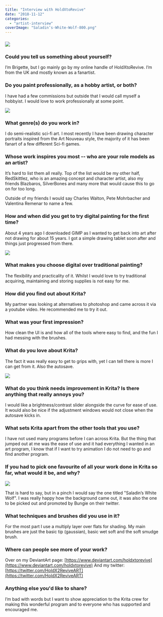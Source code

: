 ```yaml
---
title: "Interview with HoldXtoRevive"
date: "2018-11-12"
categories: 
  - "artist-interview"
coverImage: "Saladin’s-White-Wolf-800.png"
---
```


### ![](../images/destinytitansmall-800.png)

### Could you tell us something about yourself?

I’m Brigette, but I go mainly go by my online handle of HoldXtoRevive. I’m from the UK and mostly known as a fanartist.

### Do you paint professionally, as a hobby artist, or both?

I have had a few commissions but outside that I would call myself a hobbyist. I would love to work professionally at some point.

![](../images/colinstitan-800.png)

### What genre(s) do you work in?

I do semi-realistic sci-fi art. I most recently I have been drawing character portraits inspired from the Art Nouveau style, the majority of it has been fanart of a few different Sci-fi games.

### Whose work inspires you most -- who are your role models as an artist?

It’s hard to list them all really. Top of the list would be my other half, RedSkittlez, who is an amazing concept and character artist, also my friends Blazbaros, SilverBones and many more that would cause this to go on for too long.

Outside of my friends I would say Charles Walton, Pete Mohrbacher and Valentina Remenar to name a few.

### How and when did you get to try digital painting for the first time?

About 4 years ago I downloaded GIMP as I wanted to get back into art after not drawing for about 15 years. I got a simple drawing tablet soon after and things just progressed from there.

![](../images/arcsoul-800.png)

### What makes you choose digital over traditional painting?

The flexibility and practicality of it. Whilst I would love to try traditional acquiring, maintaining and storing supplies is not easy for me.

### How did you find out about Krita?

My partner was looking at alternatives to photoshop and came across it via a youtube video. He recommended me to try it out.

### What was your first impression?

How clean the UI is and how all of the tools where easy to find, and the fun I had messing with the brushes.

### What do you love about Krita?

The fact it was really easy to get to grips with, yet I can tell there is more I can get from it. Also the autosave.

![](../images/gtfo-campain-posterfinal-800.png)

### What do you think needs improvement in Krita? Is there anything that really annoys you?

I would like a brightness/contrast slider alongside the curve for ease of use. It would also be nice if the adjustment windows would not close when the autosave kicks in.

### What sets Krita apart from the other tools that you use?

I have not used many programs before I can across Krita. But the thing that jumped out at me was the ease of use and it had everything I wanted in an art program, I know that if I want to try animation I do not need to go and find another program.

### If you had to pick one favourite of all your work done in Krita so far, what would it be, and why?

![](../images/Saladin’s-White-Wolf-800.png)

That is hard to say, but in a pinch I would say the one titled "Saladin’s White Wolf". I was really happy how the background came out, it was also the one to be picked out and promoted by Bungie on their twitter.

### What techniques and brushes did you use in it?

For the most part I use a multiply layer over flats for shading. My main brushes are just the basic tip (gaussian), basic wet soft and the soft smudge brush.

### Where can people see more of your work?

Over on my DeviantArt page: [https://www.deviantart.com/holdxtorevive](https://www.deviantart.com/holdxtorevive) And my twitter: [https://twitter.com/HoldX2ReviveART](https://twitter.com/HoldX2ReviveART)

### Anything else you'd like to share?

I’m bad with words but I want to show appreciation to the Krita crew for making this wonderful program and to everyone who has supported and encouraged me.
